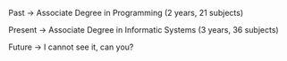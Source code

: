 Past -> Associate Degree in Programming (2 years, 21 subjects)

Present -> Associate Degree in Informatic Systems (3 years, 36 subjects)

Future -> I cannot see it, can you?
